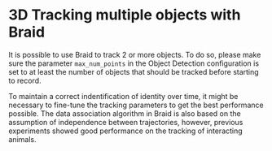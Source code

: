 # 3D Tracking multiple objects with Braid

It is possible to use Braid to track 2 or more objects. To do so, please make sure the parameter `max_num_points` in the Object Detection configuration is set to at least the number of objects that should be tracked before starting to record.

To maintain a correct indentification of identity over time, it might be necessary to fine-tune the tracking parameters to get the best performance possible. The data association algorithm in Braid is also based on the assumption of independence between trajectories, however, previous experiments showed good performance on the tracking of interacting animals.
